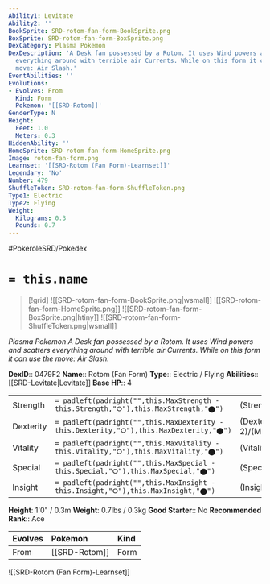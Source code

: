 ```yaml
---
Ability1: Levitate
Ability2: ''
BookSprite: SRD-rotom-fan-form-BookSprite.png
BoxSprite: SRD-rotom-fan-form-BoxSprite.png
DexCategory: Plasma Pokemon
DexDescription: 'A Desk fan possessed by a Rotom. It uses Wind powers and scatters
  everything around with terrible air Currents. While on this form it can use the
  move: Air Slash.'
EventAbilities: ''
Evolutions:
- Evolves: From
  Kind: Form
  Pokemon: '[[SRD-Rotom]]'
GenderType: N
Height:
  Feet: 1.0
  Meters: 0.3
HiddenAbility: ''
HomeSprite: SRD-rotom-fan-form-HomeSprite.png
Image: rotom-fan-form.png
Learnset: '[[SRD-Rotom (Fan Form)-Learnset]]'
Legendary: 'No'
Number: 479
ShuffleToken: SRD-rotom-fan-form-ShuffleToken.png
Type1: Electric
Type2: Flying
Weight:
  Kilograms: 0.3
  Pounds: 0.7
---
```


#PokeroleSRD/Pokedex

# `= this.name`

> [!grid]
> ![[SRD-rotom-fan-form-BookSprite.png|wsmall]]
> ![[SRD-rotom-fan-form-HomeSprite.png]]
> ![[SRD-rotom-fan-form-BoxSprite.png|htiny]]
> ![[SRD-rotom-fan-form-ShuffleToken.png|wsmall]]


*Plasma Pokemon*
*A Desk fan possessed by a Rotom. It uses Wind powers and scatters everything around with terrible air Currents. While on this form it can use the move: Air Slash.*

**DexID**:: 0479F2
**Name**:: Rotom (Fan Form)
**Type**:: Electric / Flying
**Abilities**:: [[SRD-Levitate|Levitate]]
**Base HP**:: 4

|           |                                                                                        |                                          |
| --------- | -------------------------------------------------------------------------------------- | ---------------------------------------- |
| Strength  | `= padleft(padright("",this.MaxStrength - this.Strength,"⭘"),this.MaxStrength,"⬤")`    | (Strength::2)/(MaxStrength::4)   |
| Dexterity | `= padleft(padright("",this.MaxDexterity - this.Dexterity,"⭘"),this.MaxDexterity,"⬤")` | (Dexterity:: 2)/(MaxDexterity::5) |
| Vitality  | `= padleft(padright("",this.MaxVitality - this.Vitality,"⭘"),this.MaxVitality,"⬤")`    | (Vitality::3)/(MaxVitality::6)   |
| Special   | `= padleft(padright("",this.MaxSpecial - this.Special,"⭘"),this.MaxSpecial,"⬤")`       | (Special::3)/(MaxSpecial::6)     |
| Insight   | `= padleft(padright("",this.MaxInsight - this.Insight,"⭘"),this.MaxInsight,"⬤")`       | (Insight::3)/(MaxInsight::6)     |

**Height**: 1'0" / 0.3m
**Weight**: 0.7lbs / 0.3kg
**Good Starter**:: No
**Recommended Rank**:: Ace

| Evolves   | Pokemon       | Kind   |
|:----------|:--------------|:-------|
| From      | [[SRD-Rotom]] | Form   |

![[SRD-Rotom (Fan Form)-Learnset]]